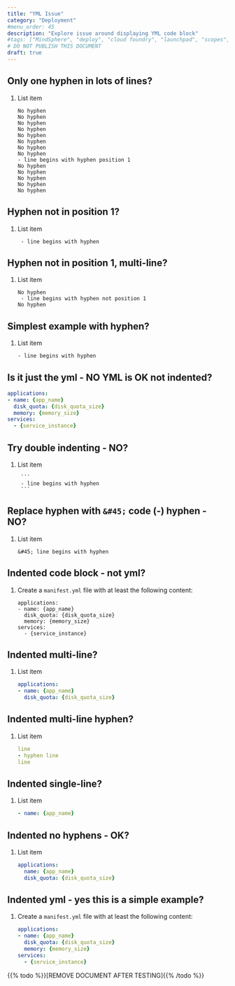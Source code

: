 ```yaml
---
title: "YML Issue"
category: "Deployment"
#menu_order: 45
description: "Explore issue around displaying YML code block"
#tags: ["MindSphere", "deploy", "cloud foundry", "launchpad", "scopes", "roles", "sso", "XSRF", "limitations", "Gateway"]
# DO NOT PUBLISH THIS DOCUMENT
draft: true
---
```


## Only one hyphen in lots of lines?

1. List item

    ```
    No hyphen
    No hyphen
    No hyphen
    No hyphen
    No hyphen
    No hyphen
    No hyphen
    No hyphen
    - line begins with hyphen position 1
    No hyphen
    No hyphen
    No hyphen
    No hyphen
    No hyphen
    ```

## Hyphen not in position 1?

1. List item

    ```
     - line begins with hyphen
    ```

## Hyphen not in position 1, multi-line?

1. List item

    ```
    No hyphen
     - line begins with hyphen not position 1
    No hyphen
    ```

## Simplest example with hyphen?

1. List item

    ```
    - line begins with hyphen
    ```

## Is it just the yml - NO YML is OK not indented?

```yml
applications:
- name: {app_name}
  disk_quota: {disk_quota_size}
  memory: {memory_size}
services:
  - {service_instance}
```

## Try double indenting - NO?

1. List item

        ```
        - line begins with hyphen
        ```

## Replace hyphen with `&#45;` code (&#45;) hyphen - NO?

1. List item

    ```
    &#45; line begins with hyphen
    ```

## Indented code block - not yml?

1. Create a `manifest.yml` file with at least the following content:

    ```
    applications:
    - name: {app_name}
      disk_quota: {disk_quota_size}
      memory: {memory_size}
    services:
      - {service_instance}
    ```

## Indented multi-line?

1. List item

    ```yml
    applications:
    - name: {app_name}
      disk_quota: {disk_quota_size}
    ```

## Indented multi-line hyphen?

1. List item

    ```yml
    line
    - hyphen line
    line
    ```

## Indented single-line?

1. List item

    ```yml
    - name: {app_name}
    ```

## Indented no hyphens - OK?

1. List item

    ```yml
    applications:
      name: {app_name}
      disk_quota: {disk_quota_size}
    ```

## Indented yml - yes this is a simple example?

1. Create a `manifest.yml` file with at least the following content:

    ```yml
    applications:
    - name: {app_name}
      disk_quota: {disk_quota_size}
      memory: {memory_size}
    services:
      - {service_instance}
    ```

{{% todo %}}[REMOVE DOCUMENT AFTER TESTING]{{% /todo %}}
